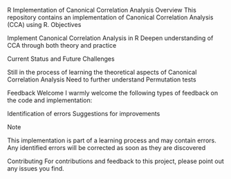 R Implementation of Canonical Correlation Analysis
Overview
This repository contains an implementation of Canonical Correlation Analysis (CCA) using R.
Objectives

Implement Canonical Correlation Analysis in R
Deepen understanding of CCA through both theory and practice

Current Status and Future Challenges

Still in the process of learning the theoretical aspects of Canonical Correlation Analysis
Need to further understand Permutation tests

Feedback Welcome
I warmly welcome the following types of feedback on the code and implementation:

Identification of errors
Suggestions for improvements

Note

This implementation is part of a learning process and may contain errors.
Any identified errors will be corrected as soon as they are discovered

Contributing
For contributions and feedback to this project, please point out any issues you find.
